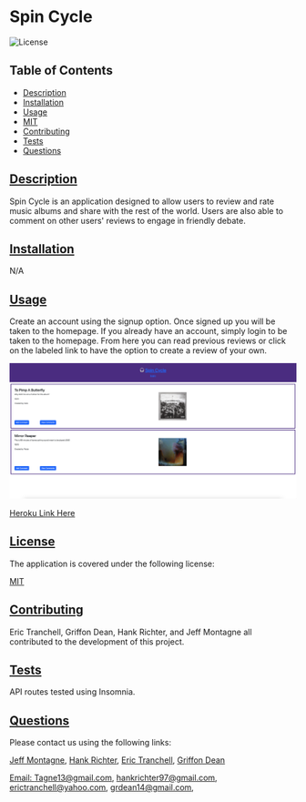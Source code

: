 # Spin Cycle

  
  ![License](https://img.shields.io/badge/License-MIT-blue.svg)
    

  ## Table of Contents

  * [Description](#description)
  * [Installation](#installation)
  * [Usage](#usage)
  * [MIT](https://choosealicense.com/licenses/MIT)
  * [Contributing](#contributing)
  * [Tests](#tests)
  * [Questions](#questions)
  
  ## [Description](#table-of-contents)

  Spin Cycle is an application designed to allow users to review and rate music albums and share with the rest of the world. Users are also able to comment on other users' reviews to engage in friendly debate. 

  ## [Installation](#table-of-contents)

  N/A
  
  ## [Usage](#table-of-contents)

  Create an account using the signup option. Once signed up you will be taken to the homepage. If you already have an account, simply login to be taken to the homepage. From here you can read previous reviews or click on the labeled link to have the option to create a review of your own. 

  ![Screenshot Here](images/Screenshot.png)

  [Heroku Link Here](https://spin-cycle.herokuapp.com)

  ## [License](#table-of-contents)

  
    
  The application is covered under the following license:
    
    
  [MIT](https://choosealicense.com/licenses/MIT)
    
    

  ## [Contributing](#table-of-contents)

  Eric Tranchell, Griffon Dean, Hank Richter, and Jeff Montagne all contributed to the development of this project.  

  ## [Tests](#table-of-contents)

  API routes tested using Insomnia.

  ## [Questions](#table-of-contents)

  Please contact us using the following links:

  [Jeff Montagne](https://github.com/Tagne13), [Hank Richter](https://github.com/HankRichter), [Eric Tranchell](https://github.com/etranchell), [Griffon Dean](https://github.com/griffdean)

  [Email: Tagne13@gmail.com](mailto:Tagne13@gmail.com),
  [hankrichter97@gmail.com](mailto:hankrichter97@gmail.com), [erictranchell@yahoo.com](mailto:erictranchell@yahoo.com), [grdean14@gmail.com](mailto:grdean14@gmail.com),
